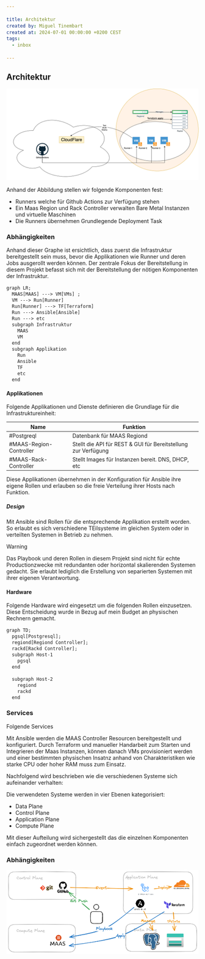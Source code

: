 ```yaml
---

title: Architektur
created by: Miguel Tinembart
created at: 2024-07-01 00:00:00 +0200 CEST
tags:
  - inbox

---
```


## Architektur

![Runner-architecture](./assets/runner-diagramm.drawio.png)

Anhand der Abbildung stellen wir folgende Komponenten fest:

- Runners welche für Github Actions zur Verfügung stehen
- Ein Maas Region und Rack Controller verwalten Bare Metal Instanzen und virtuelle Maschinen
- Die Runners übernehmen Grundlegende Deployment Task

### Abhängigkeiten
Anhand dieser Graphe ist ersichtlich, dass zuerst die Infrastruktur bereitgestellt sein muss, bevor die Applikationen wie Runner und deren Jobs ausgerollt werden können. Der zentrale Fokus der Bereitstellung in diesem Projekt befasst sich mit der Bereitstellung der nötigen Komponenten der Infrastruktur.

```mermaid
graph LR;
  MAAS[MAAS] ---> VM[VMs] ;
  VM ---> Run[Runner]
  Run[Runner] ---> TF[Terraform]
  Run ---> Ansible[Ansible]
  Run ---> etc
  subgraph Infrastruktur
    MAAS
    VM
  end
  subgraph Applikation
    Run
    Ansible
    TF
    etc
  end
```

#### Applikationen

Folgende Applikationen und Dienste definieren die Grundlage für die Infrastruktureinheit:

| Name | Funktion | 
| --- | --- |
| #Postgreql | Datenbank für MAAS Regiond |
| #MAAS-Region-Controller | Stellt die API für REST & GUI für Bereitstellung zur Verfügung |
| #MAAS-Rack-Controller | Stellt Images für Instanzen bereit. DNS, DHCP, etc | 

Diese Applikationen übernehmen in der Konfiguration für Ansible ihre eigene Rollen und erlauben so die freie Verteilung ihrer Hosts nach Funktion.

##### Design

Mit Ansible sind Rollen für die entsprechende Applikation erstellt worden. So erlaubt es sich verschiedene TEilsysteme im gleichen System oder in verteilten Systemen in Betrieb zu nehmen.

> [!warning]
> Das Playbook und deren Rollen in diesem Projekt sind nicht für echte Productionzwecke mit redundanten oder horizontal skalierenden Systemen gedacht. Sie erlaubt lediglich die Erstellung von separierten Systemen mit ihrer eigenen Verantwortung.

#### Hardware

Folgende Hardware wird eingesetzt um die folgenden Rollen einzusetzen. Diese Entscheidung wurde in Bezug auf mein Budget an physischen Rechnern gemacht.

```mermaid
graph TD;
  pgsql[Postgresql];
  regiond[Regiond Controller];
  rackd[Rackd Controller];
  subgraph Host-1
    pgsql
  end

  subgraph Host-2
    regiond
    rackd
  end
```


### Services

Folgende Services

Mit Ansible werden die MAAS Controller Resourcen bereitgestellt und konfiguriert. Durch Terraform und manueller Handarbeit zum Starten und Integrieren der Maas Instanzen, können danach VMs provisioniert werden und einer bestimmten physischen Insatnz anhand von Charakteristiken wie starke CPU oder hoher RAM muss zum Einsatz.

Nachfolgend wird beschrieben wie die verschiedenen Systeme sich aufeinander verhalten: 


Die verwendeten Systeme werden in vier Ebenen kategorisiert:

- Data Plane
- Control Plane
- Application Plane
- Compute Plane

Mit dieser Aufteilung wird sichergestellt das die einzelnen Komponenten einfach zugeordnet werden können. 

### Abhängigkeiten

![Development Environment Dependencies](./assets/Development-Environment-Dependencies.png)

